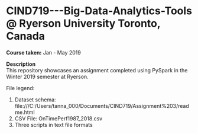 # CIND719---Big-Data-Analytics-Tools @ Ryerson University Toronto, Canada

**Course taken:** Jan - May 2019

**Description**<br/>
This repository showcases an assignment completed using PySpark in the Winter 2019 semester at Ryerson. 

File legend:

1. Dataset schema: file:///C:/Users/tanna_000/Documents/CIND719/Assignment%203/readme.html </br>
2. CSV File: OnTimePerf1987_2018.csv </br>
3. Three scripts in text file formats
